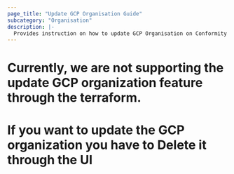 ```yaml
---
page_title: "Update GCP Organisation Guide"
subcategory: "Organisation"
description: |-
  Provides instruction on how to update GCP Organisation on Conformity using Terraform.
---
```


# Currently, we are not supporting the update GCP organization feature through the terraform.
# If you want to update the GCP organization you have to Delete it through the UI